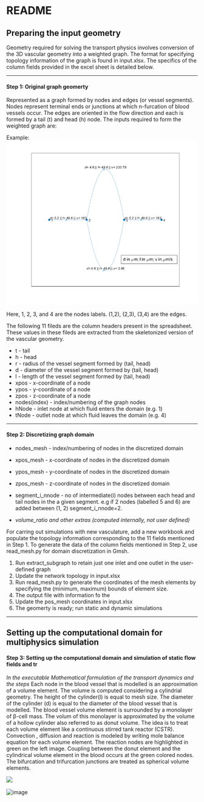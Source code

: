 
# README

## Preparing the input geometry

Geometry required for solving the transport physics involves conversion of the 3D vascular geometry into a weighted graph. The format for specifying topology information of the graph is found in input.xlsx.
The specifics of the column fields provided in the excel sheet is detailed below.

*****************************************************

#### Step 1:   Original graph geomerty
Represented as a graph formed by nodes and edges (or vessel segments). Nodes represent terminal ends or junctions at which
n-furcation of blood vessels occur. The edges are oriented in the flow direction and each is formed by a tail (t) and head (h) node. The
inputs required to form the weighted graph are:  
 
Example: <br />
![A test image](test2.png)

<!-- <img src="https://github.com/DeepaMahm/simgraph/blob/main/test2.png" width="700"> -->

Here, 1, 2, 3, and 4 are the nodes labels. (1,2), (2,3), (3,4) are the edges.

The following 11 fileds are the column headers present in the spreadsheet. These values in these fileds are extracted from the skeletonized
version of the vascular geometry.<br />
* t - tail <br />
* h - head	 <br />
* r - radius of the vessel segment formed by (tail, head)	 <br />
* d - diameter of the vessel segment formed by (tail, head)	 <br />
* l - length of the vessel segment formed by (tail, head)	 <br />
* xpos -	x-coordinate of a node <br />
* ypos - 	y-coordinate of a node <br />
* zpos -  z-coordinate of a node	 <br />
* nodes(index) - index/numbering of the graph nodes  <br /> 	
* hNode - inlet node at which fluid enters the domain (e.g. 1)  <br />	
* tNode - outlet node at which fluid leaves the domain (e.g. 4)	 <br />

*****************************************************

#### Step 2: Discretizing graph domain

* nodes_mesh - index/numbering of nodes in the discretized domain  <br />
* xpos_mesh - x-coordinate of nodes in the discretized domain	 <br />
* ypos_mesh - y-coordinate of nodes in the discretized domain	 <br />
* zpos_mesh - z-coordinate of nodes in the discretized domain <br />
* segment_i_nnode	- no of intermediate(i) nodes between each head and tail nodes in the a given segment. e.g if 2 nodes
 (labelled 5 and 6) are added between (1, 2) segment_i_nnode=2. <br />

* *volume_ratio and other extras (computed internally, not user defined)*	 <br />

For carring out simulations with new vasculature, add a new workbook and populate the topology information corresponding to the 11 fields mentioned in Step 1.
To generate the data of the column fields mentioned in Step 2, use read_mesh.py for domain discretization in Gmsh.
1. Run extract_subgraph to retain just one inlet and one outlet in the user-defined graph
1. Update the network topology in input.xlsx 
1. Run read_mesh.py to generate the coordinates of the mesh elements by specifying the (minimum, maximum) bounds of element size. 
1. The output file with information fo the 
1. Update the pos_mesh coordinates in input.xlsx
1. The geomerty is ready; run static and dynamic simulations

*****************************************************
## Setting up the computational domain for multiphysics simulation
#### Step 3: Setting up the computational domain and simulation of static flow fields and tr
*In the executable Mathematical formulation of the transport dynamics and the steps*
Each node in the blood vessel that is modelled is an approximation of a volume element. The volume is computed considering a cylindrial geometry. The height of the cylinder(l) is equal to mesh size. The diameter of the cylinder (d) is equal to the diameter of the blood vessel that is modelled. The blood vessel volume element is surrounded by a monolayer of β-cell mass. The volum of this monolayer is approximated by the volume of a hollow cylinder also referred to as donut volume.  The idea is to treat 
each volume element like a continuous stirred tank reactor (CSTR). Convection , diffusion and reaction is modeled by writing mole balance equation for each volume element. The reaction nodes are highlighted in  green on the left image. Coupling between the donut element and the cylindrical volume element in the blood occurs at the green colored nodes. The bifurcation and trifurcation junctions are treated as spherical volume elements.
 
<!--  ![A test image](domain.svg) -->
<img src="https://github.com/DeepaMahm/simgraph/blob/main/domain.svg" width="700">

![image](https://user-images.githubusercontent.com/29662579/128639317-29a7b18b-4b1b-433a-b042-53aadef1e4bc.png)

